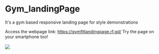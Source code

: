 # Gym_landingPage
It's a gym based responsive landing page for style demonstrations

Access the webpage link: https://gymfitlandingpage.rf.gd/
Try the page on your smartphone too!
<br><br><img src="/landingpage/preview.png">
